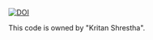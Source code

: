 [![DOI](https://zenodo.org/badge/807720531.svg)](https://zenodo.org/doi/10.5281/zenodo.11389988)


This code is owned by "Kritan Shrestha".
